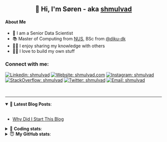 <h2 align="center">
	👋 Hi, I'm Søren - aka <a href="https://shmulvad.com">shmulvad</a>
</h2>

#### About Me
- 🤖 I am a Senior Data Scientist
- 📚 Master of Computing from [NUS], BSc from [@diku-dk]
- 👨‍🏫 I enjoy sharing my knowledge with others
- 👨‍💻 I love to build my own stuff

### Connect with me:

[![Linkedin: shmulvad](https://img.shields.io/badge/shmulvad-blue?style=flat&logo=Linkedin&logoColor=white)][linkedin]
[![Website: shmulvad.com](https://img.shields.io/badge/shmulvad.com-47CCCC?&style=flat&logo=Google-Chrome&logoColor=white)][website]
[![Instagram: shmulvad](https://img.shields.io/badge/-@shmulvad-purple?style=flat&logo=Instagram&logoColor=white)][instagram]
[![StackOverflow: shmulvad](https://img.shields.io/badge/shmulvad-FE7A16?style=flat&logo=stack-overflow&logoColor=white)][stackOverflow]
[![Twitter: shmulvad](https://img.shields.io/badge/@shmulvad-1ca0f1?style=flat&logo=twitter&logoColor=white)][twitter]
[![Email: shmulvad](https://img.shields.io/badge/shmulvad-D14836?style=flat&logo=gmail&logoColor=white)][mail]

<br />

---

<details open>
 <summary>📕 <b>Latest Blog Posts</b>: </summary>

<br>

<!-- BLOG-POST-LIST:START -->
- [Why Did I Start This Blog](https://shmulvad.com/blog/why-did-start-this-blog)
<!-- BLOG-POST-LIST:END -->

</details>

<!-- --- -->

<details>
 <summary>🤖 <b>Coding stats</b>: </summary>

<br>

NOTE: Doesn't track coding at work or work done in environments such as Jupyter Notebooks.

<!--START_SECTION:waka-->
![Code Time](http://img.shields.io/badge/Code%20Time-2%2C969%20hrs%2038%20mins-blue)

**I'm an Early 🐤** 

```text
🌞 Morning                1810 commits        ███████░░░░░░░░░░░░░░░░░░   27.39 % 
🌆 Daytime                2755 commits        ██████████░░░░░░░░░░░░░░░   41.69 % 
🌃 Evening                1444 commits        █████░░░░░░░░░░░░░░░░░░░░   21.85 % 
🌙 Night                  600 commits         ██░░░░░░░░░░░░░░░░░░░░░░░   09.08 % 
```


📊 **This Week I Spent My Time On** 

```text
💬 Programming Languages: 
TypeScript               4 hrs 23 mins       █████████░░░░░░░░░░░░░░░░   34.54 % 
Python                   4 hrs 3 mins        ████████░░░░░░░░░░░░░░░░░   31.81 % 
Other                    2 hrs 22 mins       █████░░░░░░░░░░░░░░░░░░░░   18.66 % 
JSON                     48 mins             ██░░░░░░░░░░░░░░░░░░░░░░░   06.32 % 
YAML                     17 mins             █░░░░░░░░░░░░░░░░░░░░░░░░   02.25 % 

🔥 Editors: 
VS Code                  10 hrs 13 mins      ████████████████████░░░░░   80.36 % 
Zsh                      2 hrs 14 mins       ████░░░░░░░░░░░░░░░░░░░░░   17.58 % 
Sublime Text             15 mins             █░░░░░░░░░░░░░░░░░░░░░░░░   02.06 % 

🐱‍💻 Projects: 
km24-core                9 hrs 56 mins       ████████████████████░░░░░   78.01 % 
search_string            1 hr 19 mins        ███░░░░░░░░░░░░░░░░░░░░░░   10.34 % 
company-scrapers         1 hr 6 mins         ██░░░░░░░░░░░░░░░░░░░░░░░   08.72 % 
Unknown Project          15 mins             █░░░░░░░░░░░░░░░░░░░░░░░░   02.06 % 
tester2                  3 mins              ░░░░░░░░░░░░░░░░░░░░░░░░░   00.46 % 
```


 Last Updated on 18/12/2024 18:52:13 UTC
<!--END_SECTION:waka-->

</details>

<!-- --- -->

<details>
 <summary>😇 <b>My GitHub stats</b>: </summary>

<br>

<img align="left" alt="shmulvad's Github Stats" src="https://github-readme-stats.vercel.app/api?username=shmulvad&show_icons=true&hide_border=true" />

</details>



[website]: https://shmulvad.com
[twitter]: https://twitter.com/shmulvad
[linkedin]: https://linkedin.com/in/shmulvad
[instagram]: https://instagram.com/shmulvad
[stackOverflow]: https://stackoverflow.com/users/9248793/shmulvad
[mail]: mailto:shmulvad@gmail.com
[@diku-dk]: https://github.com/diku-dk
[github]: https://github.com/shmulvad
[NUS]: https://www.nus.edu.sg
